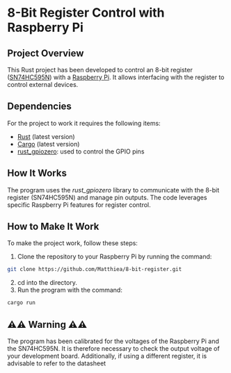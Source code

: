 # 8-Bit Register Control with Raspberry Pi

## Project Overview
This Rust project has been developed to control an 8-bit register ([SN74HC595N](https://www.mouser.it/ProductDetail/Texas-Instruments/SN74HC595N?qs=IEl3ej0IqwBTHkYa8XPoMQ%3D%3D)) with a [Raspberry Pi](https://www.raspberrypi.com). It allows interfacing with the register to control external devices.

## Dependencies
For the project to work it requires the following items:
  -  [Rust](https://www.rust-lang.org/it "The best programing language ever") (latest version)
  -  [Cargo](https://github.com/rust-lang/cargo) (latest version) 
  -  [rust_gpiozero](https://docs.rs/rust_gpiozero/latest/rust_gpiozero/): used to control the GPIO pins

## How It Works
The program uses the *rust_gpiozero* library to communicate with the 8-bit register (SN74HC595N) and manage pin outputs. The code leverages specific Raspberry Pi features for register control.

## How to Make It Work
To make the project work, follow these steps:
1. Clone the repository to your Raspberry Pi by running the command: 

```sh
git clone https://github.com/Matthiea/8-bit-register.git
```

2. cd into the directory.
3. Run the program with the command:
```sh
cargo run
```

## ⚠️⚠️ Warning ⚠️⚠️

The program has been calibrated for the voltages of the Raspberry Pi and the SN74HC595N. It is therefore necessary to check the output voltage of your development board. Additionally, if using a different register, it is advisable to refer to the datasheet